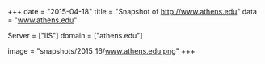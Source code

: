 
+++
date = "2015-04-18"
title = "Snapshot of http://www.athens.edu"
data = "www.athens.edu"

Server = ["IIS"]
domain = ["athens.edu"]

  image = "snapshots/2015_16/www.athens.edu.png"
+++
#
